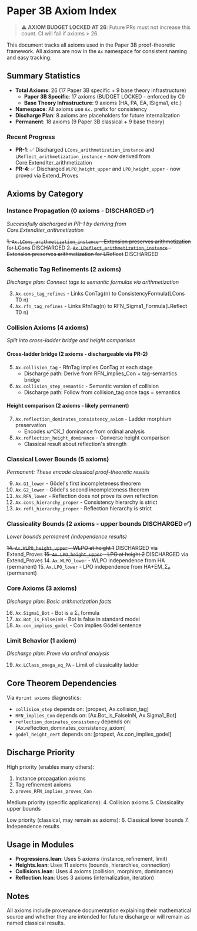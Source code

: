 # Paper 3B Axiom Index

> **⚠️ AXIOM BUDGET LOCKED AT 26**: Future PRs must not increase this count. CI will fail if axioms > 26.

This document tracks all axioms used in the Paper 3B proof-theoretic framework.
All axioms are now in the `Ax` namespace for consistent naming and easy tracking.

## Summary Statistics
- **Total Axioms**: 26 (17 Paper 3B specific + 9 base theory infrastructure)
  - **Paper 3B Specific**: 17 axioms (BUDGET LOCKED - enforced by CI)
  - **Base Theory Infrastructure**: 9 axioms (HA, PA, EA, ISigma1, etc.)
- **Namespace**: All axioms use `Ax.` prefix for consistency
- **Discharge Plan**: 8 axioms are placeholders for future internalization
- **Permanent**: 18 axioms (9 Paper 3B classical + 9 base theory)

### Recent Progress
- **PR-1**: ✅ Discharged `LCons_arithmetization_instance` and `LReflect_arithmetization_instance` - now derived from Core.ExtendIter_arithmetization
- **PR-4**: ✅ Discharged `WLPO_height_upper` and `LPO_height_upper` - now proved via Extend_Proves

## Axioms by Category

### Instance Propagation (0 axioms - DISCHARGED ✅)
*Successfully discharged in PR-1 by deriving from Core.ExtendIter_arithmetization*

~~1. `Ax.LCons_arithmetization_instance` - Extension preserves arithmetization for LCons~~ DISCHARGED
~~2. `Ax.LReflect_arithmetization_instance` - Extension preserves arithmetization for LReflect~~ DISCHARGED

### Schematic Tag Refinements (2 axioms)
*Discharge plan: Connect tags to semantic formulas via arithmetization*

3. `Ax.cons_tag_refines` - Links ConTag(n) to ConsistencyFormula(LCons T0 n)
4. `Ax.rfn_tag_refines` - Links RfnTag(n) to RFN_Sigma1_Formula(LReflect T0 n)

### Collision Axioms (4 axioms)
*Split into cross-ladder bridge and height comparison*

#### Cross-ladder bridge (2 axioms - dischargeable via PR-2)
5. `Ax.collision_tag` - RfnTag implies ConTag at each stage
   - Discharge path: Derive from RFN_implies_Con + tag-semantics bridge
6. `Ax.collision_step_semantic` - Semantic version of collision
   - Discharge path: Follow from collision_tag once tags = semantics

#### Height comparison (2 axioms - likely permanent)
7. `Ax.reflection_dominates_consistency_axiom` - Ladder morphism preservation
   - Encodes ω^CK_1 dominance from ordinal analysis
8. `Ax.reflection_height_dominance` - Converse height comparison
   - Classical result about reflection's strength

### Classical Lower Bounds (5 axioms)
*Permanent: These encode classical proof-theoretic results*

9. `Ax.G1_lower` - Gödel's first incompleteness theorem
10. `Ax.G2_lower` - Gödel's second incompleteness theorem
11. `Ax.RFN_lower` - Reflection does not prove its own reflection
12. `Ax.cons_hierarchy_proper` - Consistency hierarchy is strict
13. `Ax.refl_hierarchy_proper` - Reflection hierarchy is strict

### Classicality Bounds (2 axioms - upper bounds DISCHARGED ✅)
*Lower bounds permanent (independence results)*

~~14. `Ax.WLPO_height_upper` - WLPO at height 1~~ DISCHARGED via Extend_Proves
~~15. `Ax.LPO_height_upper` - LPO at height 2~~ DISCHARGED via Extend_Proves
14. `Ax.WLPO_lower` - WLPO independence from HA (permanent)
15. `Ax.LPO_lower` - LPO independence from HA+EM_Σ₀ (permanent)

### Core Axioms (3 axioms)
*Discharge plan: Basic arithmetization facts*

16. `Ax.Sigma1_Bot` - Bot is a Σ₁ formula
17. `Ax.Bot_is_FalseInN` - Bot is false in standard model
18. `Ax.con_implies_godel` - Con implies Gödel sentence

### Limit Behavior (1 axiom)
*Discharge plan: Prove via ordinal analysis*

19. `Ax.LClass_omega_eq_PA` - Limit of classicality ladder

## Core Theorem Dependencies

Via `#print axioms` diagnostics:

- `collision_step` depends on: [propext, Ax.collision_tag]
- `RFN_implies_Con` depends on: [Ax.Bot_is_FalseInN, Ax.Sigma1_Bot]
- `reflection_dominates_consistency` depends on: [Ax.reflection_dominates_consistency_axiom]
- `godel_height_cert` depends on: [propext, Ax.con_implies_godel]

## Discharge Priority

High priority (enables many others):
1. Instance propagation axioms
2. Tag refinement axioms
3. `proves_RFN_implies_proves_Con`

Medium priority (specific applications):
4. Collision axioms
5. Classicality upper bounds

Low priority (classical, may remain as axioms):
6. Classical lower bounds
7. Independence results

## Usage in Modules

- **Progressions.lean**: Uses 5 axioms (instance, refinement, limit)
- **Heights.lean**: Uses 11 axioms (bounds, hierarchies, connection)
- **Collisions.lean**: Uses 4 axioms (collision, morphism, dominance)
- **Reflection.lean**: Uses 3 axioms (internalization, iteration)

## Notes

All axioms include provenance documentation explaining their mathematical source and whether they are intended for future discharge or will remain as named classical results.
